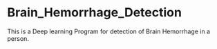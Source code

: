 # Brain_Hemorrhage_Detection
This is a Deep learning Program for detection of Brain Hemorrhage in a person.
